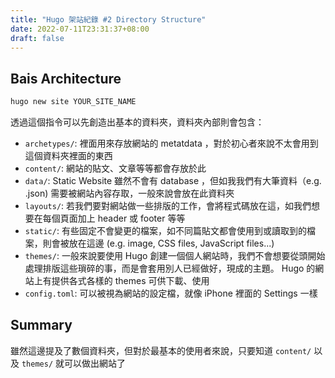 ```yaml
---
title: "Hugo 架站紀錄 #2 Directory Structure"
date: 2022-07-11T23:31:37+08:00
draft: false
---
```

## Bais Architecture
```bash
hugo new site YOUR_SITE_NAME
```
透過這個指令可以先創造出基本的資料夾，資料夾內部則會包含：
- ```archetypes/```: 裡面用來存放網站的 metatdata ，對於初心者來說不太會用到這個資料夾裡面的東西
- ```content/```: 網站的貼文、文章等等都會存放於此
- ```data/```: Static Website 雖然不會有 database ，但如我我們有大筆資料（e.g. .json) 需要被網站內容存取，一般來說會放在此資料夾
- ```layouts/```: 若我們要對網站做一些排版的工作，會將程式碼放在這，如我們想要在每個頁面加上 header 或 footer 等等
- ```static/```: 有些固定不會變更的檔案，如不同篇貼文都會使用到或讀取到的檔案，則會被放在這邊 (e.g. image, CSS files, JavaScript files...)
- ```themes/```: 一般來說要使用 Hugo 創建一個個人網站時，我們不會想要從頭開始處理排版這些瑣碎的事，而是會套用別人已經做好，現成的主題。 Hugo 的網站上有提供各式各樣的 themes 可供下載、使用
- ```config.toml```: 可以被視為網站的設定檔，就像 iPhone 裡面的 Settings 一樣

## Summary
雖然這邊提及了數個資料夾，但對於最基本的使用者來說，只要知道 ```content/``` 以及 ```themes/``` 就可以做出網站了